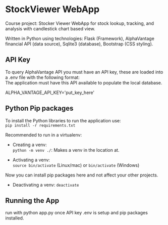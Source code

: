 # StockViewer WebApp
Course project: Stocker Viewer WebApp for stock lookup, tracking, and analysis with candlestick chart based view.    

Written in Python using technologies: Flask (Framework), AlphaVantage financial API (data source), Sqlite3 (database), Bootstrap (CSS styling).    

## API Key
To query AlphaVantage API you must have an API key, these are loaded into a .env file with the following format:    
The application must have this API available to populate the local database.    

ALPHA_VANTAGE_API_KEY='put_key_here'

## Python Pip packages
To install the Python libraries to run the application use:    
`pip install -r requirements.txt`

Recommended to run in a virtualenv:    

- Creating a venv:    
`python -m venv ./`: Makes a venv in the location at.    

- Activating a venv:    
`source bin/activate` (Linux/mac) or `bin/activate` (Windows)    

Now you can install pip packages here and not affect your other projects.    

- Deactivating a venv:
`deactivate`

## Running the App
run with python app.py once API key .env is setup and pip packages installed.  
